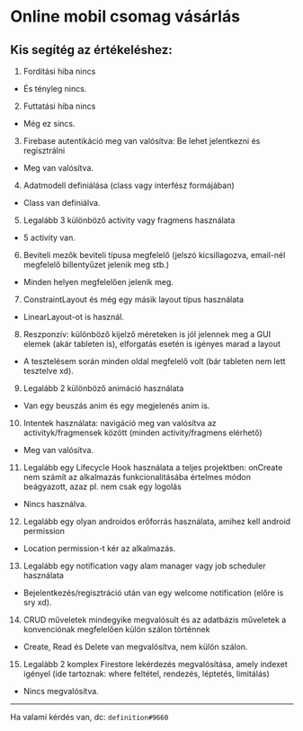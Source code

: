 
# Online mobil csomag vásárlás

Kis segítég az értékeléshez:
---
1. Fordítási hiba nincs
- És tényleg nincs. 
2. Futtatási hiba nincs
- Még ez sincs.
3. Firebase autentikáció meg van valósítva: 
    Be lehet jelentkezni és regisztrálni 
- Meg van valósítva.
4. Adatmodell definiálása (class vagy interfész formájában)
- Class van definiálva.
5. Legalább 3 különböző activity vagy fragmens használata
- 5 activity van.
6. Beviteli mezők beviteli típusa megfelelő (jelszó kicsillagozva, email-nél megfelelő billentyűzet jelenik meg stb.)
- Minden helyen megfelelően jelenik meg.
7. ConstraintLayout és még egy másik layout típus használata
- LinearLayout-ot is használ.
8. Reszponzív: 
különböző kijelző méreteken is jól jelennek meg a GUI elemek (akár tableten is),
elforgatás esetén is igényes marad a layout
- A tesztelésem során minden oldal megfelelő volt (bár tableten nem lett tesztelve xd).
9. Legalább 2 különböző animáció használata
- Van egy beuszás anim és egy megjelenés anim is.
10. Intentek használata: navigáció meg van valósítva az activityk/fragmensek között
(minden activity/fragmens elérhető)
- Meg van valósítva.
11. Legalább egy Lifecycle Hook használata a teljes projektben:
    onCreate nem számít
az alkalmazás funkcionalitásába értelmes módon beágyazott, azaz pl. nem csak egy logolás
- Nincs használva.
12. Legalább egy olyan androidos erőforrás használata,
amihez kell android permission
- Location permission-t kér az alkalmazás.
13. Legalább egy notification vagy alam manager vagy job scheduler használata 
- Bejelentkezés/regisztráció után van egy welcome notification (előre is sry xd).
14. CRUD műveletek mindegyike megvalósult és az adatbázis műveletek a konvenciónak
megfelelően külön szálon történnek
- Create, Read és Delete van megvalósítva, nem külön szálon.
15. Legalább 2 komplex Firestore lekérdezés megvalósítása,
amely indexet igényel (ide tartoznak: where feltétel, rendezés, léptetés, limitálás)
- Nincs megvalósítva.
---

Ha valami kérdés van, dc: ```definition#9660```
